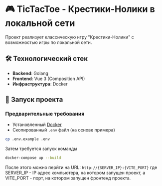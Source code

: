 # 🎮 TicTacToe - Крестики-Нолики в локальной сети

Проект реализует классическую игру "Крестики-Нолики" с возможностью игры по локальной сети.

## 🛠 Технологический стек
- **Backend**: Golang
- **Frontend**: Vue 3 (Composition API)
- **Инфраструктура**: Docker

## 🚀 Запуск проекта

### Предварительные требования
- Установленный [Docker](https://docs.docker.com/get-docker/)
- Скопированный `.env` файл (на основе примера)

```bash
cp .env.example .env
```

Затем требуется запуск команды

```bash
docker-compose up --build
```

После этого можно перйти на URL: ```http://{SERVER_IP}:{VITE_PORT}```
где SERVER_IP - IP адрес компьютера, на котором запущен проект, а VITE_PORT - порт, на котором запущен фронтенд проекта.
